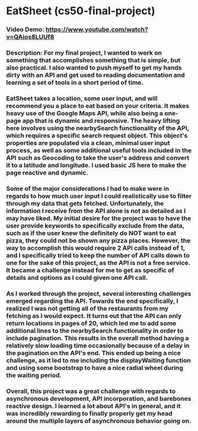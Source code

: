 # EatSheet (cs50-final-project)
### Video Demo: https://www.youtube.com/watch?v=QAios8LUUf8
### Description: For my final project, I wanted to work on something that accomplishes something that is simple, but also practical. I also wanted to push myself to get my hands dirty with an API and get used to reading documentation and learning a set of tools in a short period of time. 

### EatSheet takes a location, some user input, and will recommend you a place to eat based on your criteria. It makes heavy use of the Google Maps API, while also being a one-page app that is dynamic and responsive. The heavy lifting here involves using the nearbySearch functionality of the API, which requires a specific search request object. This object's properties are populated via a clean, minimal user input process, as well as some additional useful tools included in the API such as Geocoding to take the user's address and convert it to a latitude and longitude. I used basic JS here to make the page reactive and dynamic.

### Some of the major considerations I had to make were in regards to how much user input I could realistically use to filter through my data that gets fetched. Unfortunately, the information I receive from the API alone is not as detailed as I may have liked. My initial desire for the project was to have the user provide keywords to specifically exclude from the data, such as if the user knew the definitely do NOT want to eat pizza, they could not be shown any pizza places. However, the way to accomplish this would require 2 API calls instead of 1, and I specifically tried to keep the number of API calls down to one for the sake of this project, as the API is not a free service. It became a challenge instead for me to get as specific of details and options as I could given one API call.

### As I worked through the project, several interesting challenges emerged regarding the API. Towards the end specifically, I realized I was not getting all of the restaurants from my fetching as I would expect. It turns out that the API can only return locations in pages of 20, which led me to add some additional lines to the nearbySearch functionality in order to include pagination. This results in the overall method having a relatively slow loading time occasionally because of a delay in the pagination on the API's end. This ended up being a nice challenge, as it led to me including the displayWaiting function and using some bootstrap to have a nice radial wheel during the waiting period.

### Overall, this project was a great challenge with regards to asynchronous development, API incorporation, and barebones reactive design. I learned a lot about API's in general, and it was incredibly rewarding to finally properly get my head around the multiple layers of asynchronous behavior going on.